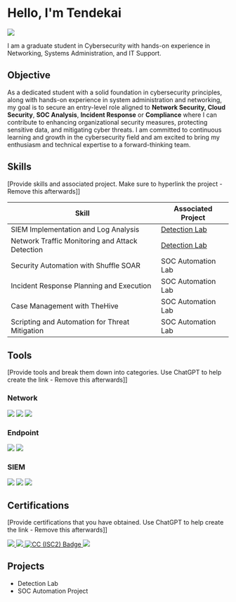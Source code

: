 # Hello, I'm Tendekai
<a href="https://linkedin.com/in/tendekai-machingura/"><img src="https://img.shields.io/badge/-LinkedIn-0072b1?&style=for-the-badge&logo=linkedin&logoColor=white" /></a>

I am a graduate student in Cybersecurity with hands-on experience in Networking, Systems Administration, and IT Support.

## Objective

 As a dedicated student with a solid foundation in cybersecurity principles, along with hands-on experience in system administration and networking, my goal is to secure an entry-level role aligned to **Network Security, Cloud Security**, **SOC Analysis**, **Incident Response** or **Compliance** where I can contribute to enhancing organizational security measures, protecting sensitive data, and mitigating cyber threats. I am committed to continuous learning and growth in the cybersecurity field and am excited to bring my enthusiasm and technical expertise to a forward-thinking team.

## Skills
[Provide skills and associated project. Make sure to hyperlink the project - Remove this afterwards]]

| Skill                                         | Associated Project         |
|-----------------------------------------------|----------------------------|
| SIEM Implementation and Log Analysis          | <a href="https://google.com">Detection Lab</a>|
| Network Traffic Monitoring and Attack Detection | <a href="https://google.com">Detection Lab</a>|
| Security Automation with Shuffle SOAR         | SOC Automation Lab|
| Incident Response Planning and Execution      | SOC Automation Lab|
| Case Management with TheHive                  | SOC Automation Lab|
| Scripting and Automation for Threat Mitigation | SOC Automation Lab|

## Tools
[Provide tools and break them down into categories. Use ChatGPT to help create the link - Remove this afterwards]]

### Network
<div>
    <img src="https://img.shields.io/badge/-Wireshark-1679A7?&style=for-the-badge&logo=Wireshark&logoColor=white" />
    <img src="https://img.shields.io/badge/-Suricata-EF3B2D?&style=for-the-badge&logo=Suricata&logoColor=white" />
    <img src="https://img.shields.io/badge/-Zeek-777BB4?&style=for-the-badge&logo=Zeek&logoColor=white" />
</div>

### Endpoint
<div>
    <img src="https://img.shields.io/badge/-Microsoft_Defender_for_Endpoint-00A4EF?&style=for-the-badge&logo=Microsoft&logoColor=white" />
    <img src="https://img.shields.io/badge/-Velociraptor-4B275F?&style=for-the-badge&logo=Velociraptor&logoColor=white" />
</div>

### SIEM
<div>
    <img src="https://img.shields.io/badge/-Microsoft_Sentinel-0078D4?&style=for-the-badge&logo=Microsoft&logoColor=white" />
    <img src="https://img.shields.io/badge/-Splunk-000000?&style=for-the-badge&logo=Splunk&logoColor=white" />
    <img src="https://img.shields.io/badge/-Elastic-005571?&style=for-the-badge&logo=Elastic&logoColor=white" />
</div>

## Certifications
[Provide certifications that you have obtained. Use ChatGPT to help create the link - Remove this afterwards]]
<div>
<a href="https://www.credly.com/badges/79cce531-7dfa-48a2-b11b-0043ca63f056/linked_in_profile"target="_blank">
  <img src="https://img.shields.io/badge/-Security%2B-FF0000?&style=for-the-badge&logo=CompTIA&logoColor=white" />
</a>
<a href="https://www.credly.com/earner/earned/badge/185183b4-1305-4b32-a2ec-618be57ee64d" target="_blank">
  <img src="https://img.shields.io/badge/-CCNA-007ACC?&style=for-the-badge&logo=Cisco&logoColor=white" />
</a>
<a href="https://www.credly.com/badges/01d385ea-cff4-4d43-b273-4b54e845f096/linked_in_profile" target="_blank">
  <img src="https://img.shields.io/badge/-CC(ISC2)-006400?&style=for-the-badge&logoColor=white" alt="CC (ISC2) Badge" />
</a>

<img src="https://img.shields.io/badge/-Microsoft%20AZ-900-000080?&style=for-the-badge&logoColor=white" />

</div>

## Projects
- Detection Lab
- SOC Automation Project
